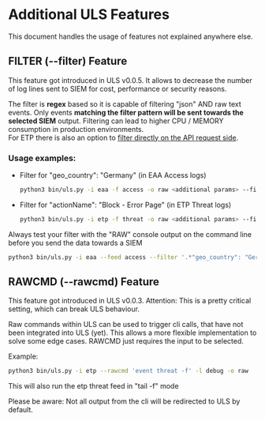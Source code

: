 # Additional ULS Features
This document handles the usage of features not explained anywhere else.

## FILTER (--filter) Feature
This feature got introduced in ULS v0.0.5.
It allows to decrease the number of log lines sent to SIEM for cost, performance or security reasons.

The filter is **regex** based so it is capable of filtering "json" AND raw text events. 
Only events **matching the filter pattern will be sent towards the selected SIEM** output.
Filtering can lead to higher CPU / MEMORY consumption in production environments.  
For ETP there is also an option to [filter directly on the API request side](AKAMAI_API_CREDENTIALS.md#etp-api-event-filters).

### Usage examples:
- Filter for "geo_country": "Germany" (in EAA Access logs)
    ```bash
    python3 bin/uls.py -i eaa -f access -o raw <additional params> --filter '.*"geo_country": "Germany".*'
    ```
- Filter for "actionName": "Block - Error Page" (in ETP Threat logs)
    ```bash
    python3 bin/uls.py -i etp -f threat -o raw <additional params> --filter '.*"actionName": "Block - Error Page".*'
    ```
Always test your filter with the "RAW" console output on the command line before you send the data towards a SIEM
```bash
python3 bin/uls.py -i eaa --feed access --filter '.*"geo_country": "Germany".*' -o raw
```

## RAWCMD (--rawcmd) Feature
This feature got introduced in ULS v0.0.3.
Attention: This is a pretty critical setting, which can break ULS behaviour.

Raw commands within ULS can be used to trigger cli calls, that have not been integrated into ULS (yet).
This allows a more flexible implementation to solve some edge cases.
RAWCMD just requires the input to be selected.

Example: 
```bash
python3 bin/uls.py -i etp --rawcmd 'event threat -f' -l debug -o raw
```
This will also run the etp threat feed in "tail -f" mode

Please be aware: Not all output from the cli will be redirected to ULS by default.